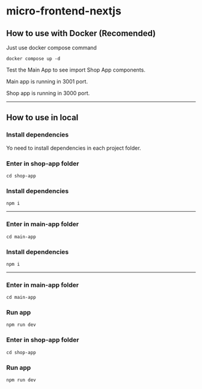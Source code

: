 # micro-frontend-nextjs

## How to use with Docker (Recomended)

Just use docker compose command

```shell
docker compose up -d
```

Test the Main App to see import Shop App components.

Main app is running in 3001 port.

Shop app is running in 3000 port.

---
## How to use in local
### Install dependencies

Yo need to install dependencies in each project folder.

### Enter in shop-app folder
```shell
cd shop-app
```
### Install dependencies
```shell
npm i
```
---
### Enter in main-app folder
```shell
cd main-app
```
### Install dependencies
```shell
npm i
```
---


### Enter in main-app folder
```shell
cd main-app
```
### Run app
```shell
npm run dev
```

### Enter in shop-app folder
```shell
cd shop-app
```
### Run app
```shell
npm run dev
```